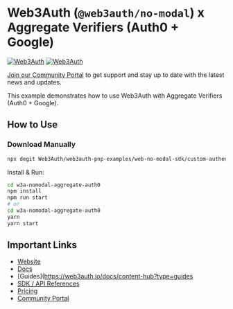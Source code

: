 # Web3Auth (`@web3auth/no-modal`) x Aggregate Verifiers (Auth0 + Google)

[![Web3Auth](https://img.shields.io/badge/Web3Auth-SDK-blue)](https://web3auth.io/docs/sdk/pnp/web/no-modal)
[![Web3Auth](https://img.shields.io/badge/Web3Auth-Community-cyan)](https://community.web3auth.io)

[Join our Community Portal](https://community.web3auth.io/) to get support and stay up to date with the latest news and updates.

This example demonstrates how to use Web3Auth with Aggregate Verifiers (Auth0 + Google).

## How to Use

### Download Manually

```bash
npx degit Web3Auth/web3auth-pnp-examples/web-no-modal-sdk/custom-authentication/aggregate-verifiers/auth0-google-aggregate-react-no-modal-example w3a-nomodal-aggregate-auth0
```

Install & Run:

```bash
cd w3a-nomodal-aggregate-auth0
npm install
npm run start
# or
cd w3a-nomodal-aggregate-auth0
yarn
yarn start
```

## Important Links

- [Website](https://web3auth.io)
- [Docs](https://web3auth.io/docs)
- [Guides](https://web3auth.io/docs/content-hub?type=guides
- [SDK / API References](https://web3auth.io/docs/sdk)
- [Pricing](https://web3auth.io/pricing.html)
- [Community Portal](https://community.web3auth.io)
